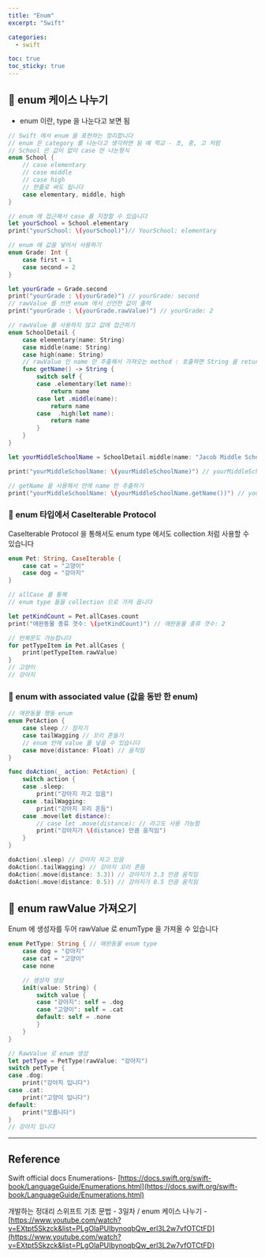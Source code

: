 ```yaml
---
title: "Enum"
excerpt: "Swift"

categories:
  - swift

toc: true
toc_sticky: true
---
```


## 🔷 enum 케이스 나누기

- enum 이란, type 을 나눈다고 보면 됨

```swift
// Swift 에서 enum 을 표현하는 정리합니다
// enum 은 category 를 나눈다고 생각하면 됨 예 학교 - 초, 중, 고 처럼
// School 은 값이 없이 case 만 나눈형식
enum School {
	// case elementary
	// case middle
	// case high
	// 한줄로 써도 됩니다
	case elementary, middle, high
}

// enum 에 접근해서 case 를 지정할 수 있습니다
let yourSchool = School.elementary
print("yourSchool: \(yourSchool)")// YourSchool: elementary

```

```swift
// enum 에 값을 넣어서 사용하기
enum Grade: Int {
	case first = 1
	case second = 2
}

let yourGrade = Grade.second
print("yourGrade : \(yourGrade)") // yourGrade: second
// rawValue 를 쓰면 enum 에서 선언한 값이 출력
print("yourGrade : \(yourGrade.rawValue)") // yourGrade: 2
```

```swift
// rawValue 를 사용하지 않고 값에 접근하기
enum SchoolDetail {
	case elementary(name: String)
	case middle(name: String)
	case high(name: String)
	// rawValue 인 name 만 추출해서 가져오는 method : 호출하면 String 을 return
	func getName() -> String {
		switch self {
		case .elementary(let name):
			return name
		case let .middle(name):
			return name
		case  .high(let name):
			return name
		}
	}
}

let yourMiddleSchoolName = SchoolDetail.middle(name: "Jacob Middle School")

print("yourMiddleSchoolName: \(yourMiddleSchoolName)") // yourMiddleSchoolName: middle(name: "Jacob Middle School")

// getName 을 사용해서 안에 name 만 추출하기
print("yourMiddleSchoolName: \(yourMiddleSchoolName.getName())") // yourMiddleSchoolName: Jacob Middle School
```

### 🔶 enum 타입에서 CaseIterable Protocol

CaseIterable Protocol 을 통해서도 enum type 에서도 collection 처럼 사용할 수 있습니다

```swift
enum Pet: String, CaseIterable {
	case cat = "고양이"
	case dog = "강아지"
}

// allCase 를 통해
// enum type 들을 collection 으로 가져 옵니다

let petKindCount = Pet.allCases.count
print("애완동물 종류 갯수: \(petKindCount)") // 애완동물 종류 갯수: 2

// 반복문도 가능합니다
for petTypeItem in Pet.allCases {
	print(petTypeItem.rawValue)
}
// 고양이
// 강아지
```

### 🔶 enum with associated value (값을 동반 한 enum)

```swift
// 애완동물 행동 enum
enum PetAction {
	case sleep // 잠자기
	case tailWagging // 꼬리 흔들기
	// enum 안에 value 를 넣을 수 있습니다
	case move(distance: Float) // 움직임
}

func doAction(_ action: PetAction) {
	switch action {
	case .sleep:
		print("강아지 자고 있음")
	case .tailWagging:
		print("강아지 꼬리 흔듬")
	case .move(let distance):
		// case let .move(distance): // 라고도 사용 가능함
		print("강아지가 \(distance) 만큼 움직임")
	}
}

doAction(.sleep) // 강아지 자고 있음
doAction(.tailWagging) // 강아지 꼬리 흔듬
doAction(.move(distance: 3.3)) // 강아지가 3.3 만큼 움직임
doAction(.move(distance: 0.5)) // 강아지가 0.5 만큼 움직임
```

## 🔷 enum rawValue 가져오기

Enum 에 생성자를 두어 rawValue 로 enumType 을 가져올 수 있습니다

```swift
enum PetType: String { // 애완동물 enum type
	case dog = "강아지"
	case cat = "고양이"
	case none

	// 생성자 생성
	init(value: String) {
		switch value {
		case "강아지": self = .dog
		case "고양이": self = .cat
		default: self = .none
		}
	}
}

// RawValue 로 enum 생성
let petType = PetType(rawValue: "강아지")
switch petType {
case .dog:
	print("강아지 입니다")
case .cat:
	print("고양이 입니다")
default:
	print("모릅니다")
}
// 강아지 입니다
```

---

<!-- 🔶 🔷 📌 🔑  -->

## Reference

Swift official docs Enumerations- [https://docs.swift.org/swift-book/LanguageGuide/Enumerations.html](https://docs.swift.org/swift-book/LanguageGuide/Enumerations.html)

개발하는 정대리 스위프트 기초 문법 - 3일차 / enum 케이스 나누기 - [https://www.youtube.com/watch?v=EXtpt5Skzck&list=PLgOlaPUIbynoqbQw_erl3L2w7vfOTCtFD](https://www.youtube.com/watch?v=EXtpt5Skzck&list=PLgOlaPUIbynoqbQw_erl3L2w7vfOTCtFD)
